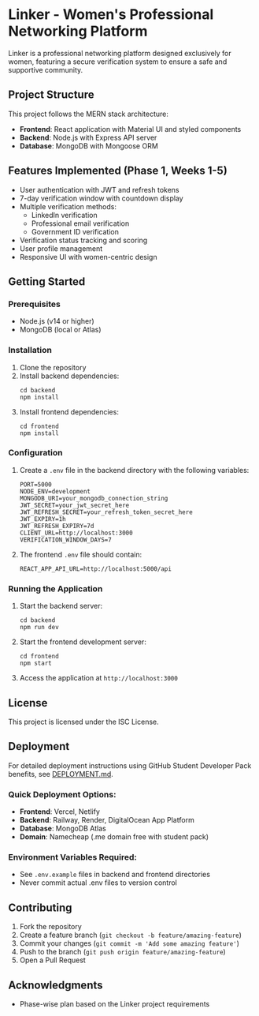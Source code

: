 # Linker - Women's Professional Networking Platform

Linker is a professional networking platform designed exclusively for women, featuring a secure verification system to ensure a safe and supportive community.

## Project Structure

This project follows the MERN stack architecture:

- **Frontend**: React application with Material UI and styled components
- **Backend**: Node.js with Express API server
- **Database**: MongoDB with Mongoose ORM

## Features Implemented (Phase 1, Weeks 1-5)

- User authentication with JWT and refresh tokens
- 7-day verification window with countdown display
- Multiple verification methods:
  - LinkedIn verification
  - Professional email verification
  - Government ID verification
- Verification status tracking and scoring
- User profile management
- Responsive UI with women-centric design

## Getting Started

### Prerequisites

- Node.js (v14 or higher)
- MongoDB (local or Atlas)

### Installation

1. Clone the repository
2. Install backend dependencies:
   ```
   cd backend
   npm install
   ```
3. Install frontend dependencies:
   ```
   cd frontend
   npm install
   ```

### Configuration

1. Create a `.env` file in the backend directory with the following variables:
   ```
   PORT=5000
   NODE_ENV=development
   MONGODB_URI=your_mongodb_connection_string
   JWT_SECRET=your_jwt_secret_here
   JWT_REFRESH_SECRET=your_refresh_token_secret_here
   JWT_EXPIRY=1h
   JWT_REFRESH_EXPIRY=7d
   CLIENT_URL=http://localhost:3000
   VERIFICATION_WINDOW_DAYS=7
   ```

2. The frontend `.env` file should contain:
   ```
   REACT_APP_API_URL=http://localhost:5000/api
   ```

### Running the Application

1. Start the backend server:
   ```
   cd backend
   npm run dev
   ```

2. Start the frontend development server:
   ```
   cd frontend
   npm start
   ```

3. Access the application at `http://localhost:3000`

## License

This project is licensed under the ISC License.

## Deployment

For detailed deployment instructions using GitHub Student Developer Pack benefits, see [DEPLOYMENT.md](./DEPLOYMENT.md).

### Quick Deployment Options:
- **Frontend**: Vercel, Netlify
- **Backend**: Railway, Render, DigitalOcean App Platform  
- **Database**: MongoDB Atlas
- **Domain**: Namecheap (.me domain free with student pack)

### Environment Variables Required:
- See `.env.example` files in backend and frontend directories
- Never commit actual .env files to version control

## Contributing

1. Fork the repository
2. Create a feature branch (`git checkout -b feature/amazing-feature`)
3. Commit your changes (`git commit -m 'Add some amazing feature'`)
4. Push to the branch (`git push origin feature/amazing-feature`)
5. Open a Pull Request

## Acknowledgments

- Phase-wise plan based on the Linker project requirements